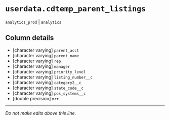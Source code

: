 # `userdata.cdtemp_parent_listings`
`analytics_prod` | `analytics`

## Column details
* [character varying] `parent_acct`
* [character varying] `parent_name`
* [character varying] `rep`
* [character varying] `manager`
* [character varying] `priority_level`
* [character varying] `listing_number__c`
* [character varying] `category2__c`
* [character varying] `state_code__c`
* [character varying] `pos_systems__c`
* [double precision] `mrr`

-------------------------------------------------------------------------------
*Do not make edits above this line.*

